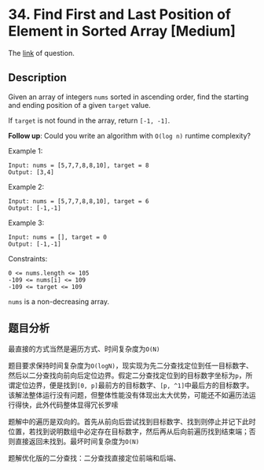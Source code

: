 # 34. Find First and Last Position of Element in Sorted Array [Medium]

The [link](https://leetcode.com/problems/find-first-and-last-position-of-element-in-sorted-array/) of question.

## Description

Given an array of integers `nums` sorted in ascending order, find the starting and ending position of a given `target` value.

If `target` is not found in the array, return `[-1, -1]`.

**Follow up**: Could you write an algorithm with `O(log n)` runtime complexity?

Example 1:
```
Input: nums = [5,7,7,8,8,10], target = 8
Output: [3,4]
```

Example 2:
```
Input: nums = [5,7,7,8,8,10], target = 6
Output: [-1,-1]
```

Example 3:
```
Input: nums = [], target = 0
Output: [-1,-1]
```

Constraints:
```
0 <= nums.length <= 105
-109 <= nums[i] <= 109
-109 <= target <= 109
```
`nums` is a non-decreasing array.

## 题目分析

最直接的方式当然是遍历方式、时间复杂度为`O(N)`

题目要求保持时间复杂度为`O(logN)`，现实现为先二分查找定位到任一目标数字、然后以二分查找向前向后定位边界。假定二分查找定位到的目标数字坐标为`p`，所谓定位边界，便是找到`[0, p]`最前方的目标数字、`[p, ^1]`中最后方的目标数字。该解法整体运行没有问题，但整体性能没有体现出太大优势，可能还不如遍历法运行得快，此外代码整体显得冗长罗嗦

<!-- todo: optimization -->

题解中的遍历是双向的。首先从前向后尝试找到目标数字、找到则停止并记下此时位置，若找到说明数组中必定存在目标数字，然后再从后向前遍历找到结束端；否则直接返回未找到。最坏时间复杂度为`O(N)`

题解优化版的二分查找：二分查找直接定位前端和后端、